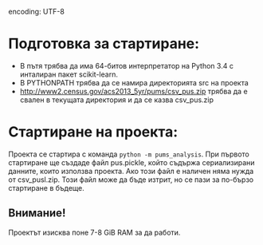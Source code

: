 encoding: UTF-8

Подготовка за стартиране:
=========================
- В пътя трябва да има 64-битов интерпретатор на Python 3.4 с инталиран пакет scikit-learn.
- В PYTHONPATH трябва да се намира директорията src на проекта
- http://www2.census.gov/acs2013_5yr/pums/csv_pus.zip трябва да е свален в текущата директория и да се казва csv_pus.zip

Стартиране на проекта:
===========================
Проекта се стартира с команда `python -m pums_analysis`. При първото стартиране ще създаде файл pus.pickle, който съдържа сериализирани данните, които използва проекта. Ако този файл е наличен няма нужда от csv_pusl.zip. Този файл може да бъде изтрит, но се пази за по-бързо стартиране в бъдеще.

Внимание!
---------
Проектът изисква поне 7-8 GiB RAM за да работи.
